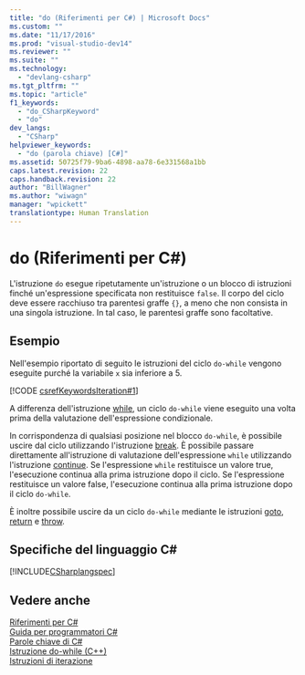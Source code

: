 ```yaml
---
title: "do (Riferimenti per C#) | Microsoft Docs"
ms.custom: ""
ms.date: "11/17/2016"
ms.prod: "visual-studio-dev14"
ms.reviewer: ""
ms.suite: ""
ms.technology: 
  - "devlang-csharp"
ms.tgt_pltfrm: ""
ms.topic: "article"
f1_keywords: 
  - "do_CSharpKeyword"
  - "do"
dev_langs: 
  - "CSharp"
helpviewer_keywords: 
  - "do (parola chiave) [C#]"
ms.assetid: 50725f79-9ba6-4898-aa78-6e331568a1bb
caps.latest.revision: 22
caps.handback.revision: 22
author: "BillWagner"
ms.author: "wiwagn"
manager: "wpickett"
translationtype: Human Translation
---
```

# do (Riferimenti per C#)
L'istruzione `do` esegue ripetutamente un'istruzione o un blocco di istruzioni finché un'espressione specificata non restituisce `false`.  Il corpo del ciclo deve essere racchiuso tra parentesi graffe `{}`, a meno che non consista in una singola istruzione.  In tal caso, le parentesi graffe sono facoltative.  
  
## Esempio  
 Nell'esempio riportato di seguito le istruzioni del ciclo `do-while` vengono eseguite purché la variabile `x` sia inferiore a 5.  
  
 [!CODE [csrefKeywordsIteration#1](../CodeSnippet/VS_Snippets_VBCSharp/csrefKeywordsIteration#1)]  
  
 A differenza dell'istruzione [while](../../../csharp/language-reference/keywords/while.md), un ciclo `do-while` viene eseguito una volta prima della valutazione dell'espressione condizionale.  
  
 In corrispondenza di qualsiasi posizione nel blocco `do-while`, è possibile uscire dal ciclo utilizzando l'istruzione [break](../../../csharp/language-reference/keywords/break.md).  È possibile passare direttamente all'istruzione di valutazione dell'espressione `while` utilizzando l'istruzione [continue](../../../csharp/language-reference/keywords/continue.md).  Se l'espressione `while` restituisce un valore true, l'esecuzione continua alla prima istruzione dopo il ciclo.  Se l'espressione restituisce un valore false, l'esecuzione continua alla prima istruzione dopo il ciclo `do-while`.  
  
 È inoltre possibile uscire da un ciclo `do-while` mediante le istruzioni [goto](../../../csharp/language-reference/keywords/goto.md), [return](../../../csharp/language-reference/keywords/return.md) e [throw](../../../csharp/language-reference/keywords/throw.md).  
  
## Specifiche del linguaggio C\#  
 [!INCLUDE[CSharplangspec](../../../csharp/language-reference/keywords/includes/csharplangspec_md.md)]  
  
## Vedere anche  
 [Riferimenti per C\#](../../../csharp/language-reference/index.md)   
 [Guida per programmatori C\#](../../../csharp/programming-guide/index.md)   
 [Parole chiave di C\#](../../../csharp/language-reference/keywords/index.md)   
 [Istruzione do\-while \(C\+\+\)](/visual-cpp/cpp/do-while-statement-cpp)   
 [Istruzioni di iterazione](../../../csharp/language-reference/keywords/iteration-statements.md)